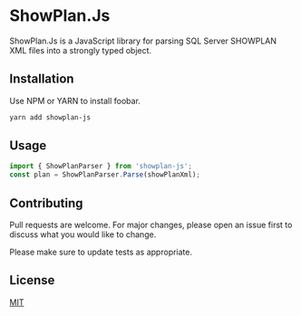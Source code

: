 # ShowPlan.Js

ShowPlan.Js is a JavaScript library for parsing SQL Server SHOWPLAN XML files into a strongly
typed object.

## Installation

Use NPM or YARN to install foobar.

```bash
yarn add showplan-js
```

## Usage

```typescript
import { ShowPlanParser } from 'showplan-js';
const plan = ShowPlanParser.Parse(showPlanXml);
```

## Contributing
Pull requests are welcome. For major changes, please open an issue first to discuss what you would like to change.

Please make sure to update tests as appropriate.

## License
[MIT](https://choosealicense.com/licenses/mit/)

